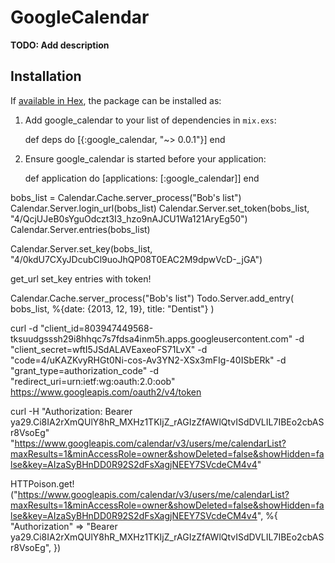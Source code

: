 # GoogleCalendar

**TODO: Add description**

## Installation

If [available in Hex](https://hex.pm/docs/publish), the package can be installed as:

  1. Add google_calendar to your list of dependencies in `mix.exs`:

        def deps do
          [{:google_calendar, "~> 0.0.1"}]
        end

  2. Ensure google_calendar is started before your application:

        def application do
          [applications: [:google_calendar]]
        end

bobs_list = Calendar.Cache.server_process("Bob's list")
Calendar.Server.login_url(bobs_list)
Calendar.Server.set_token(bobs_list, "4/QcjUJeB0sYguOdczt3I3_hzo9nAJCU1Wa121AryEg50")
Calendar.Server.entries(bobs_list)


Calendar.Server.set_key(bobs_list, "4/0kdU7CXyJDcubCl9uoJhQP08T0EAC2M9dpwVcD-_jGA")


get_url
set_key
entries with token!

Calendar.Cache.server_process("Bob's list")
Todo.Server.add_entry(
  bobs_list,
  %{date: {2013, 12, 19}, title: "Dentist"}
)

curl -d "client_id=803947449568-tksuudgsssh29i8hhqc7s7fdsa4inm5h.apps.googleusercontent.com" -d "client_secret=wftI5JSdALAVEaxeoFS71LvX" -d "code=4/uKAZKvyRHGt0Ni-cos-Av3YN2-XSx3mFIg-40ISbERk" -d "grant_type=authorization_code" -d "redirect_uri=urn:ietf:wg:oauth:2.0:oob" https://www.googleapis.com/oauth2/v4/token


curl -H "Authorization: Bearer ya29.Ci8IA2rXmQUlY8hR_MXHz1TKIjZ_rAGIzZfAWlQtvISdDVLIL7IBEo2cbASr8VsoEg" "https://www.googleapis.com/calendar/v3/users/me/calendarList?maxResults=1&minAccessRole=owner&showDeleted=false&showHidden=false&key=AIzaSyBHnDD0R92S2dFsXagjNEEY7SVcdeCM4v4"


HTTPoison.get!("https://www.googleapis.com/calendar/v3/users/me/calendarList?maxResults=1&minAccessRole=owner&showDeleted=false&showHidden=false&key=AIzaSyBHnDD0R92S2dFsXagjNEEY7SVcdeCM4v4",
%{
  "Authorization" => "Bearer ya29.Ci8IA2rXmQUlY8hR_MXHz1TKIjZ_rAGIzZfAWlQtvISdDVLIL7IBEo2cbASr8VsoEg",
})
